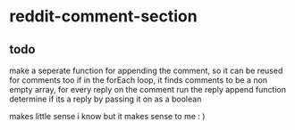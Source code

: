 # reddit-comment-section


## todo
 make a seperate function for appending the comment, 
 so it can be reused for comments too
 if in the forEach loop, it finds comments to be a non empty array, 
 for every reply on the comment run the reply append function
determine if its a reply by passing it on as a boolean

makes little sense i know but it makes sense to me : )
